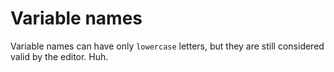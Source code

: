 # Variable names

Variable names can have only `lowercase` letters, but they are still considered valid by the editor. Huh.
